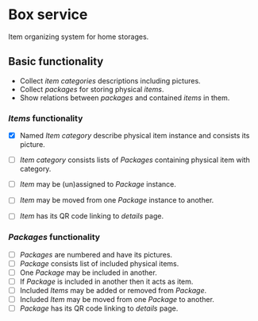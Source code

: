 # Box service

Item organizing system for home storages.


## Basic functionality

- Collect _item categories_ descriptions including pictures.
- Collect _packages_ for storing physical _items_.
- Show relations between _packages_ and contained _items_ in them.


### _Items_ functionality

- [x] Named _Item category_ describe physical item instance and consists its picture.
- [ ] _Item category_ consists lists of _Packages_ containing physical item with category.
- [ ] _Item_ may be (un)assigned to _Package_ instance.
- [ ] _Item_ may be moved from one _Package_ instance to another.
- [ ] _Item_ has its QR code linking to _details_ page.


### _Packages_ functionality

- [ ] _Packages_ are numbered and have its pictures.
- [ ] _Package_ consists list of included physical items.
- [ ] One _Package_ may be included in another.
- [ ] If _Package_ is included in another then it acts as item.
- [ ] Included _Items_ may be added or removed from _Package_.
- [ ] Included _Item_ may be moved from one _Package_ to another.
- [ ] _Package_ has its QR code linking to _details_ page.
